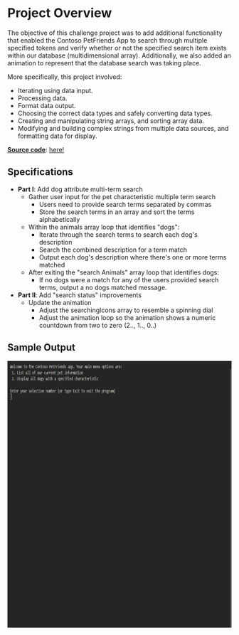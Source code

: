 # Project Overview

The objective of this challenge project was to add additional functionality that enabled the Contoso PetFriends App to search through multiple specified tokens and verify whether or not the specified search item exists within our database (multidimensional array). Additionally, we also added an animation to represent that the database search was taking place.

More specifically, this project involved:
- Iterating using data input.
- Processing data.
- Format data output.
- Choosing the correct data types and safely converting data types.
- Creating and manipulating string arrays, and sorting array data.
- Modifying and building complex strings from multiple data sources, and formatting data for display.

<ins>**Source code**</ins>: [here!](FinalProjects/ChallengeProject/Starter/Program.cs)

## Specifications

- **Part I**: Add dog attribute multi-term search
    - Gather user input for the pet characteristic multiple term search
        - Users need to provide search terms separated by commas
        - Store the search terms in an array and sort the terms alphabetically
    - Within the animals array loop that identifies "dogs":
        - Iterate through the search terms to search each dog's description
        - Search the combined description for a term match
        - Output each dog's description where there's one or more terms matched
    - After exiting the "search Animals" array loop that identifies dogs:
        - If no dogs were a match for any of the users provided search terms, output a no dogs matched message.
- **Part II**: Add "search status" improvements
    - Update the animation
        - Adjust the searchingIcons array to resemble a spinning dial
        - Adjust the animation loop so the animation shows a numeric countdown from two to zero (2.., 1.., 0..)

## Sample Output
<img src="../other/4.7-challenge-project.gif" height="600" width="822">